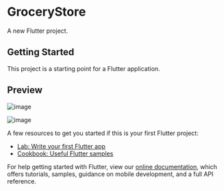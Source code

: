 # GroceryStore

A new Flutter project.

## Getting Started

This project is a starting point for a Flutter application.

## Preview
![image](https://user-images.githubusercontent.com/55031190/101621997-85aba700-3a3c-11eb-8c2c-af02dc7c8640.png)

![image](https://user-images.githubusercontent.com/55031190/101622023-8d6b4b80-3a3c-11eb-8332-6b31e0fd1ba9.png)


A few resources to get you started if this is your first Flutter project:

- [Lab: Write your first Flutter app](https://flutter.dev/docs/get-started/codelab)
- [Cookbook: Useful Flutter samples](https://flutter.dev/docs/cookbook)

For help getting started with Flutter, view our
[online documentation](https://flutter.dev/docs), which offers tutorials,
samples, guidance on mobile development, and a full API reference.
  
